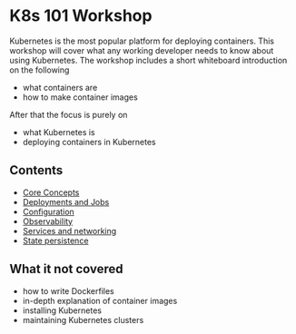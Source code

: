 # K8s 101 Workshop

Kubernetes is the most popular platform for deploying containers. This workshop will cover what any working developer needs to know about using Kubernetes. The workshop includes a short whiteboard introduction on the following
- what containers are
- how to make container images

After that the focus is purely on
- what Kubernetes is
- deploying containers in Kubernetes

## Contents
- [Core Concepts](a.core_concepts.md)
- [Deployments and Jobs](c.deployments_jobs.md)
- [Configuration](d.configuration.md)
- [Observability](e.observability.md)
- [Services and networking](f.services.md)
- [State persistence](g.state.md)

## What it not covered
- how to write Dockerfiles
- in-depth explanation of container images
- installing Kubernetes
- maintaining Kubernetes clusters
